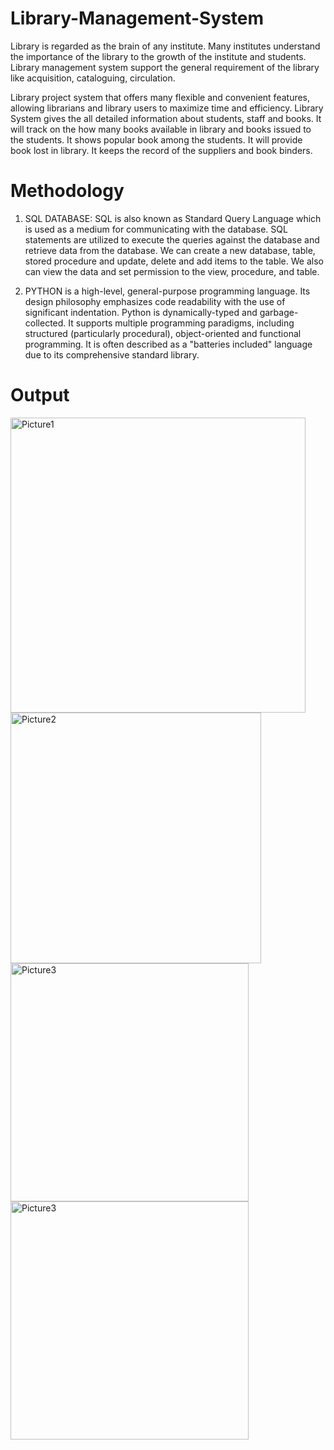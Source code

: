 # Library-Management-System
Library is regarded as the brain of any institute. Many institutes understand the importance of the library to the growth of the institute and students. Library management system support the general requirement of the library like acquisition, cataloguing, circulation.

Library project system that offers many flexible and convenient features, allowing librarians and library users to maximize time and efficiency. Library System gives the all detailed information about students, staff and books. It will track on the how many books available in library and books issued to the students. It shows popular book among the students. It will provide book lost in library. It keeps the record of the suppliers and book binders. 

# Methodology
1.	SQL DATABASE: SQL is also known as Standard Query Language which is used as a medium for communicating with the database. SQL statements are utilized to execute the queries against the database and retrieve data from the database. We can create a new database, table, stored procedure and update, delete and add items to the table. We also can view the data and set permission to the view, procedure, and table.

2.	PYTHON is a high-level, general-purpose programming language. Its design philosophy emphasizes code readability with the use of significant indentation. Python is dynamically-typed and garbage-collected. It supports multiple programming paradigms, including structured (particularly procedural), object-oriented and functional programming. It is often described as a "batteries included" language due to its comprehensive standard library. 

# Output
<img width="472" alt="Picture1" src="https://github.com/meghadua2603/Library-Management-System/assets/123231579/adc36657-1631-40e8-a3e1-fe3d69853547">

<img width="401" alt="Picture2" src="https://github.com/meghadua2603/Library-Management-System/assets/123231579/886efb6b-6f8c-4245-83c7-ac1173225b2d">

<img width="381" alt="Picture3" src="https://github.com/meghadua2603/Library-Management-System/assets/123231579/8ed3ef36-1266-4732-81f2-7334bc025008">
<img width="381" alt="Picture3" src="https://github.com/meghadua2603/Library-Management-System/assets/123231579/8ed3ef36-1266-4732-81f2-7334bc025008">

